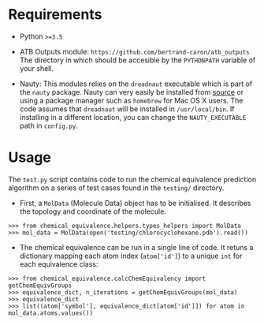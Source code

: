 # Requirements

* Python `>=3.5`

* ATB Outputs module: `https://github.com/bertrand-caron/atb_outputs`
The directory in which should be accesible by the `PYTHONPATH` variable of your shell.

* Nauty: This modules relies on the `dreadnaut` executable which is part of the `nauty` package.
Nauty can very easily be installed from [source](http://users.cecs.anu.edu.au/~bdm/nauty/) or using a package manager such as `homebrew` for Mac OS X users.
The code assumes that `dreadnaut` will be installed in `/usr/local/bin`. If installing in a different location, you can change the `NAUTY_EXECUTABLE` path in `config.py`.

# Usage

The `test.py` script contains code to run the chemical equivalence prediction algorithm on a series of test cases found in the `testing/` directory.

 * First, a `MolData` (Molecule Data) object has to be initialised. It describes the topology and coordinate of the molecule.

```
>>> from chemical_equivalence.helpers.types_helpers import MolData
>>> mol_data = MolData(open('testing/chlorocyclohexane.pdb').read())
```

* The chemical equivalence can be run in a single line of code.
It retuns a dictionary mapping each atom index (`atom['id']`) to a unique `int` for each equivalence class:

```
>>> from chemical_equivalence.calcChemEquivalency import getChemEquivGroups
>>> equivalence_dict, n_iterations = getChemEquivGroups(mol_data)
>>> equivalence_dict
>>> list((atom['symbol'], equivalence_dict[atom['id']]) for atom in mol_data.atoms.values())
```
